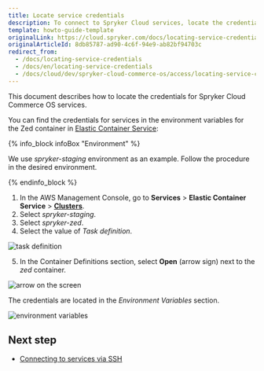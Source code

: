 ```yaml
---
title: Locate service credentials
description: To connect to Spryker Cloud services, locate the credentials in the AWS Management Console.
template: howto-guide-template
originalLink: https://cloud.spryker.com/docs/locating-service-credentials
originalArticleId: 8db85787-ad90-4c6f-94e9-ab82bf94703c
redirect_from:
  - /docs/locating-service-credentials
  - /docs/en/locating-service-credentials
  - /docs/cloud/dev/spryker-cloud-commerce-os/access/locating-service-credentials.html
---
```


This document describes how to locate the credentials for Spryker Cloud Commerce OS services.

You can find the credentials for services in the environment variables for the Zed container in [Elastic Container Service](https://docs.aws.amazon.com/AmazonECS/latest/developerguide/Welcome.html):

{% info_block infoBox "Environment" %}

We use *spryker-staging* environment as an example. Follow the procedure in the desired environment.

{% endinfo_block %}


1. In the AWS Management Console, go to **Services** > **Elastic Container Service** > **[Clusters](https://us-east-1.console.aws.amazon.com/eks/home#/clusters)**.
2. Select *spryker-staging*.
3. Select *spryker-zed*.
4. Select the value of *Task definition*.

![task definition](https://spryker.s3.eu-central-1.amazonaws.com/cloud-docs/Spryker+Cloud/Access/Locating+service+credentials/task-definiton.png)


5. In the Container Definitions section, select **Open** (arrow sign) next to the *zed* container.

![arrow on the screen](https://spryker.s3.eu-central-1.amazonaws.com/cloud-docs/Spryker+Cloud/Access/Locating+service+credentials/arrow+on+the+scren.png)

The credentials are located in the *Environment Variables* section.

![environment variables](https://spryker.s3.eu-central-1.amazonaws.com/cloud-docs/Spryker+Cloud/Access/Locating+service+credentials/environment+variables.png)

## Next step
* [Connecting to services via SSH](/docs/cloud/dev/spryker-cloud-commerce-os/access/connecting-to-services-via-ssh.html)
